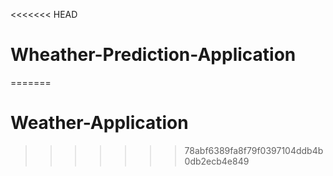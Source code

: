 <<<<<<< HEAD
# Wheather-Prediction-Application
=======
# Weather-Application
>>>>>>> 78abf6389fa8f79f0397104ddb4b0db2ecb4e849
